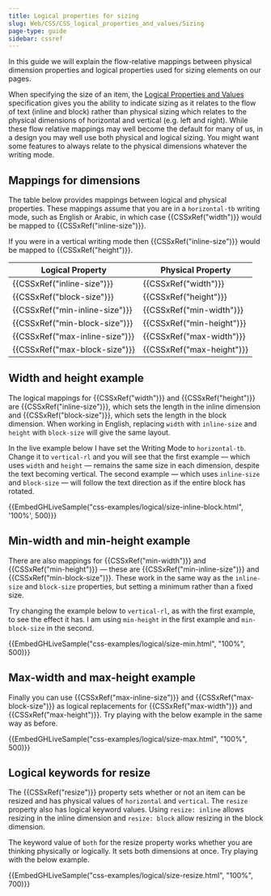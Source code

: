 ```yaml
---
title: Logical properties for sizing
slug: Web/CSS/CSS_logical_properties_and_values/Sizing
page-type: guide
sidebar: cssref
---
```



In this guide we will explain the flow-relative mappings between physical dimension properties and logical properties used for sizing elements on our pages.

When specifying the size of an item, the [Logical Properties and Values](https://drafts.csswg.org/css-logical/) specification gives you the ability to indicate sizing as it relates to the flow of text (inline and block) rather than physical sizing which relates to the physical dimensions of horizontal and vertical (e.g. left and right). While these flow relative mappings may well become the default for many of us, in a design you may well use both physical and logical sizing. You might want some features to always relate to the physical dimensions whatever the writing mode.

## Mappings for dimensions

The table below provides mappings between logical and physical properties. These mappings assume that you are in a `horizontal-tb` writing mode, such as English or Arabic, in which case {{CSSxRef("width")}} would be mapped to {{CSSxRef("inline-size")}}.

If you were in a vertical writing mode then {{CSSxRef("inline-size")}} would be mapped to {{CSSxRef("height")}}.

| Logical Property               | Physical Property         |
| ------------------------------ | ------------------------- |
| {{CSSxRef("inline-size")}}     | {{CSSxRef("width")}}      |
| {{CSSxRef("block-size")}}      | {{CSSxRef("height")}}     |
| {{CSSxRef("min-inline-size")}} | {{CSSxRef("min-width")}}  |
| {{CSSxRef("min-block-size")}}  | {{CSSxRef("min-height")}} |
| {{CSSxRef("max-inline-size")}} | {{CSSxRef("max-width")}}  |
| {{CSSxRef("max-block-size")}}  | {{CSSxRef("max-height")}} |

## Width and height example

The logical mappings for {{CSSxRef("width")}} and {{CSSxRef("height")}} are {{CSSxRef("inline-size")}}, which sets the length in the inline dimension and {{CSSxRef("block-size")}}, which sets the length in the block dimension. When working in English, replacing `width` with `inline-size` and `height` with `block-size` will give the same layout.

In the live example below I have set the Writing Mode to `horizontal-tb`. Change it to `vertical-rl` and you will see that the first example — which uses `width` and `height` — remains the same size in each dimension, despite the text becoming vertical. The second example — which uses `inline-size` and `block-size` — will follow the text direction as if the entire block has rotated.

{{EmbedGHLiveSample("css-examples/logical/size-inline-block.html", '100%', 500)}}

## Min-width and min-height example

There are also mappings for {{CSSxRef("min-width")}} and {{CSSxRef("min-height")}} — these are {{CSSxRef("min-inline-size")}} and {{CSSxRef("min-block-size")}}. These work in the same way as the `inline-size` and `block-size` properties, but setting a minimum rather than a fixed size.

Try changing the example below to `vertical-rl`, as with the first example, to see the effect it has. I am using `min-height` in the first example and `min-block-size` in the second.

{{EmbedGHLiveSample("css-examples/logical/size-min.html", "100%", 500)}}

## Max-width and max-height example

Finally you can use {{CSSxRef("max-inline-size")}} and {{CSSxRef("max-block-size")}} as logical replacements for {{CSSxRef("max-width")}} and {{CSSxRef("max-height")}}. Try playing with the below example in the same way as before.

{{EmbedGHLiveSample("css-examples/logical/size-max.html", "100%", 500)}}

## Logical keywords for resize

The {{CSSxRef("resize")}} property sets whether or not an item can be resized and has physical values of `horizontal` and `vertical`. The `resize` property also has logical keyword values. Using `resize: inline` allows resizing in the inline dimension and `resize: block` allow resizing in the block dimension.

The keyword value of `both` for the resize property works whether you are thinking physically or logically. It sets both dimensions at once. Try playing with the below example.

{{EmbedGHLiveSample("css-examples/logical/size-resize.html", "100%", 700)}}
